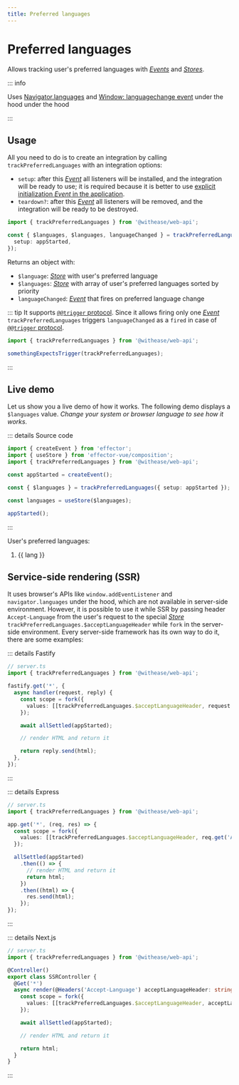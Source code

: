 ```yaml
---
title: Preferred languages
---
```


# Preferred languages

Allows tracking user's preferred languages with [_Events_](https://effector.dev/docs/api/effector/event) and [_Stores_](https://effector.dev/docs/api/effector/store).

::: info

Uses [Navigator.languages](https://developer.mozilla.org/en-US/docs/Web/API/Navigator/languages) and [Window: languagechange event](https://https://developer.mozilla.org/en-US/docs/Web/API/Window/languagechange_event) under the hood under the hood

:::

## Usage

All you need to do is to create an integration by calling `trackPreferredLanguages` with an integration options:

- `setup`: after this [_Event_](https://effector.dev/docs/api/effector/event) all listeners will be installed, and the integration will be ready to use; it is required because it is better to use [explicit initialization _Event_ in the application](/magazine/explicit_start).
- `teardown?`: after this [_Event_](https://effector.dev/docs/api/effector/event) all listeners will be removed, and the integration will be ready to be destroyed.

```ts
import { trackPreferredLanguages } from '@withease/web-api';

const { $languages, $languages, languageChanged } = trackPreferredLanguages({
  setup: appStarted,
});
```

Returns an object with:

- `$language`: [_Store_](https://effector.dev/docs/api/effector/store) with user's preferred language
- `$languages`: [_Store_](https://effector.dev/docs/api/effector/store) with array of user's preferred languages sorted by priority
- `languageChanged`: [_Event_](https://effector.dev/docs/api/effector/event) that fires on preferred language change

::: tip
It supports [`@@trigger` protocol](/protocols/trigger). Since it allows firing only one [_Event_](https://effector.dev/docs/api/effector/event) `trackPreferredLanguages` triggers `languageChanged` as a `fired` in case of [`@@trigger` protocol](/protocols/trigger).

```ts
import { trackPreferredLanguages } from '@withease/web-api';

somethingExpectsTrigger(trackPreferredLanguages);
```

:::

## Live demo

Let us show you a live demo of how it works. The following demo displays a `$languages` value. _Change your system or browser language to see how it works._

<script setup lang="ts">
import { createEvent } from 'effector';
import { useStore } from 'effector-vue/composition'

import { trackPreferredLanguages } from '../../../../packages/web-api';

const appStarted = createEvent();

const { $languages } = trackPreferredLanguages(
  { setup: appStarted }
);

const languages = useStore($languages)

appStarted();

</script>

::: details Source code

```ts
import { createEvent } from 'effector';
import { useStore } from 'effector-vue/composition';
import { trackPreferredLanguages } from '@withease/web-api';

const appStarted = createEvent();

const { $languages } = trackPreferredLanguages({ setup: appStarted });

const languages = useStore($languages);

appStarted();
```

:::

User's preferred languages:

<ol>
  <li v-for="lang in languages">{{ lang }}</li>
</ol>

## Service-side rendering (SSR)

It uses browser's APIs like `window.addEventListener` and `navigator.languages` under the hood, which are not available in server-side environment. However, it is possible to use it while SSR by passing header `Accept-Language` from the user's request to the special [_Store_](https://effector.dev/docs/api/effector/store) `trackPreferredLanguages.$acceptLanguageHeader` while `fork` in the server-side environment. Every server-side framework has its own way to do it, there are some examples:

::: details Fastify

```ts
// server.ts
import { trackPreferredLanguages } from '@withease/web-api';

fastify.get('*', {
  async handler(request, reply) {
    const scope = fork({
      values: [[trackPreferredLanguages.$acceptLanguageHeader, request.headers['Accept-Language']]],
    });

    await allSettled(appStarted);

    // render HTML and return it

    return reply.send(html);
  },
});
```

:::

::: details Express

```ts
// server.ts
import { trackPreferredLanguages } from '@withease/web-api';

app.get('*', (req, res) => {
  const scope = fork({
    values: [[trackPreferredLanguages.$acceptLanguageHeader, req.get('Accept-Language')]],
  });

  allSettled(appStarted)
    .then(() => {
      // render HTML and return it
      return html;
    })
    .then((html) => {
      res.send(html);
    });
});
```

:::

::: details Next.js

```ts
// server.ts
import { trackPreferredLanguages } from '@withease/web-api';

@Controller()
export class SSRController {
  @Get('*')
  async render(@Headers('Accept-Language') acceptLanguageHeader: string) {
    const scope = fork({
      values: [[trackPreferredLanguages.$acceptLanguageHeader, acceptLanguageHeader]],
    });

    await allSettled(appStarted);

    // render HTML and return it

    return html;
  }
}
```

:::
